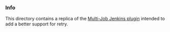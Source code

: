### Info

This directory contains a replica of the  [Multi-Job Jenkins plugin](https://github.com/jenkinsci/tikal-multijob-plugin)
intended to add a better support for retry.
